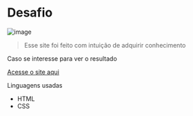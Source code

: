 # Desafio

![image](https://github.com/user-attachments/assets/be11cc3b-df0b-4230-b21d-71110ad74cf9)

> Esse site foi feito com intuição de adquirir conhecimento
<p>
    Caso se interesse para ver o resultado
</p>
<p>
<a href="https://kittz1n.github.io/HTMLeCSS/desafios/d008/" target="_blank" rel="external">
    Acesse o site aqui
</a>
</p>
<p>
    Linguagens usadas
</p>
<ul>
    <li>HTML
    <li>CSS
</ul>
